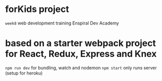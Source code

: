 # forKids project
  `week8` web development training Enspiral Dev Academy


# based on a starter webpack project for React, Redux, Express and Knex
  `npm run dev` for bundling, watch and nodemon
  `npm start` only runs server (setup for heroku)

